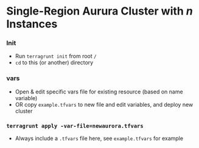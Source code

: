 # Single-Region Aurura Cluster with _n_ Instances

### Init 
* Run `terragrunt init` from root `/`
* `cd` to this (or another) directory

### vars
* Open & edit specific vars file for existing resource (based on name variable)
* OR copy `example.tfvars` to new file and edit variables, and deploy new cluster

### `terragrunt apply -var-file=newaurora.tfvars`
* Always include a `.tfvars` file here, see `example.tfvars` for example